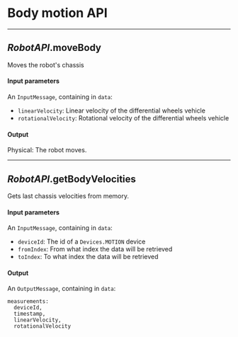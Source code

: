 # **Body motion API**

---

## *RobotAPI*.**moveBody**

Moves the robot's chassis

#### Input parameters

An `InputMessage`, containing in `data`:

- `linearVelocity`: Linear velocity of the differential wheels vehicle
- `rotationalVelocity`: Rotational velocity of the differential wheels vehicle

#### Output

Physical: The robot moves.

---

## *RobotAPI*.**getBodyVelocities**

Gets last chassis velocities from memory.

#### Input parameters

An `InputMessage`, containing in `data`:

- `deviceId`: The id of a `Devices.MOTION` device
- `fromIndex`: From what index the data will be retrieved
- `toIndex`: To  what index the data will be retrieved

#### Output

An `OutputMessage`, containing in `data`:

```
measurements:
  deviceId,
  timestamp,
  linearVelocity,
  rotationalVelocity
```
